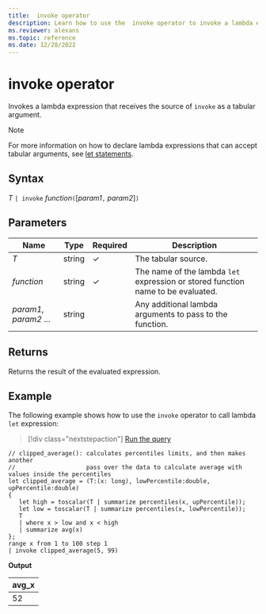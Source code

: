 ```yaml
---
title:  invoke operator
description: Learn how to use the  invoke operator to invoke a lambda expression that receives the source of `invoke` as a tabular parameter argument
ms.reviewer: alexans
ms.topic: reference
ms.date: 12/28/2022
---
```

# invoke operator

Invokes a lambda expression that receives the source of `invoke` as a tabular argument.

> [!NOTE]
> For more information on how to declare lambda expressions that can accept tabular arguments, see [let statements](./letstatement.md).

## Syntax

*T* `| invoke` *function*`(`[*param1*`,` *param2*]`)`

## Parameters

| Name | Type | Required | Description |
|--|--|--|--|
| *T*| string | &check; | The tabular source.|
| *function*| string | &check; | The name of the lambda `let` expression or stored function name to be evaluated.|
| *param1*, *param2* ... | string || Any additional lambda arguments to pass to the function.|

## Returns

Returns the result of the evaluated expression.

## Example

The following example shows how to use the `invoke` operator to call lambda `let` expression:

> [!div class="nextstepaction"]
> <a href="https://dataexplorer.azure.com/clusters/help/databases/Samples?query=H4sIAAAAAAAAA42RzU7DMBCE736KOcZSpDQHDk2BZ+ghd7QkS2LVsSPb+RGEd8cphRLKAR/s9Vrz7WicZai06nuun2hkRw0nskBFuho0Bfbo2VVsgtKx1qpTwacgUyO0bNDRKbbJ2HhzEFmGP1ZP3sNG+KpBTYEQ7HUELnMxqdBiJD1EpDJe1XwW/DAgNIffdvGApCySuYC2ppFpPKbjt6So7fCsOcXQ3zSleBPR3spsVdNGULA+2iKXlFjgh64jp143DpJ5i5Ly8MWIc/+N2Hi8MEqs+4IpRsmY8XgmrlHPuD87/Hy/QmlskllCvB+EI9OsohdnO+RrvvluBx+4Ry6WGOdoT3zz03cp9nv5AaTMZq0DAgAA" target="_blank">Run the query</a>

```kusto
// clipped_average(): calculates percentiles limits, and then makes another 
//                    pass over the data to calculate average with values inside the percentiles
let clipped_average = (T:(x: long), lowPercentile:double, upPercentile:double)
{
   let high = toscalar(T | summarize percentiles(x, upPercentile));
   let low = toscalar(T | summarize percentiles(x, lowPercentile));
   T 
   | where x > low and x < high
   | summarize avg(x) 
};
range x from 1 to 100 step 1
| invoke clipped_average(5, 99)
```

**Output**

|avg_x|
|---|
|52|

